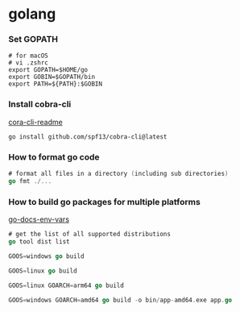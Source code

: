 # golang

### Set GOPATH

```
# for macOS
# vi .zshrc
export GOPATH=$HOME/go
export GOBIN=$GOPATH/bin
export PATH=${PATH}:$GOBIN
```

### Install cobra-cli

[cora-cli-readme](https://github.com/spf13/cobra-cli/blob/main/README.md)

```
go install github.com/spf13/cobra-cli@latest

```

### How to format go code 

```go
# format all files in a directory (including sub directories)
go fmt ./...
```

### How to build go packages for multiple platforms

[go-docs-env-vars](https://golang.org/doc/install/source#environment)

```go
# get the list of all supported distributions
go tool dist list

GOOS=windows go build

GOOS=linux go build

GOOS=linux GOARCH=arm64 go build

GOOS=windows GOARCH=amd64 go build -o bin/app-amd64.exe app.go
```

